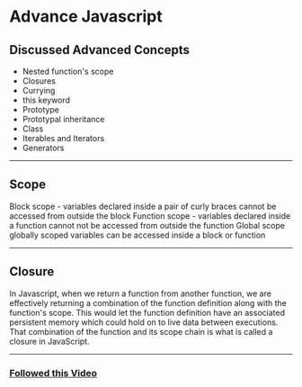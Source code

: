 # Advance Javascript

## Discussed Advanced Concepts
- Nested function's scope
- Closures
- Currying
- this keyword
- Prototype
- Prototypal inheritance
- Class
- Iterables and Iterators
- Generators
---

## Scope
Block scope - variables declared inside a pair of curly braces cannot be accessed from outside
the block
Function scope - variables declared inside a function cannot not be accessed from outside the
function
Global scope globally scoped variables can be accessed inside a block or function

---
## Closure
In Javascript, when we return a function from another function, we are effectively returning a
combination of the function definition along with the function's scope. This would let the
function definition have an associated persistent memory which could hold on to live data
between executions. That combination of the function and its scope chain is what is called a
closure in JavaScript.

---

### [Followed this Video](https://www.youtube.com/watch?v=R9I85RhI7Cg)

